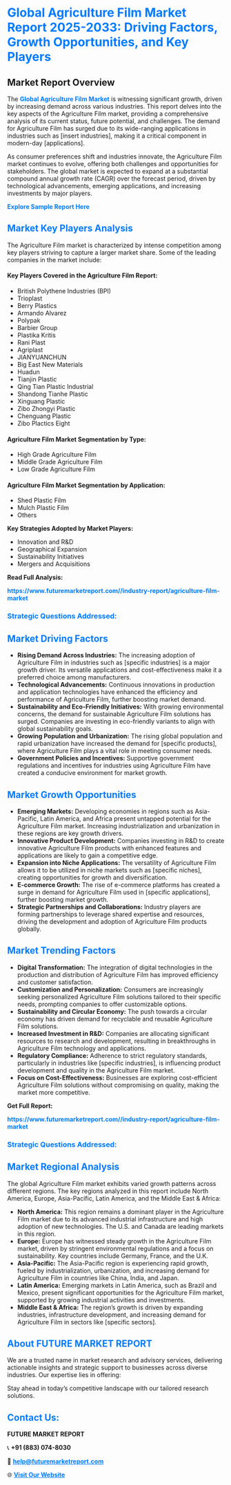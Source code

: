 <h1 style="color: #007BFF;">Global Agriculture Film Market Report 2025-2033: Driving Factors, Growth Opportunities, and Key Players</h1>

<section id="overview">
<h2>Market Report Overview</h2>
<p>The <a href="https://www.futuremarketreport.com//industry-report/agriculture-film-market" style="color: #007BFF; text-decoration: none;"><strong>Global Agriculture Film Market</strong></a> is witnessing significant growth, driven by increasing demand across various industries. This report delves into the key aspects of the Agriculture Film market, providing a comprehensive analysis of its current status, future potential, and challenges. The demand for Agriculture Film has surged due to its wide-ranging applications in industries such as [insert industries], making it a critical component in modern-day [applications].</p>
<p>As consumer preferences shift and industries innovate, the Agriculture Film market continues to evolve, offering both challenges and opportunities for stakeholders. The global market is expected to expand at a substantial compound annual growth rate (CAGR) over the forecast period, driven by technological advancements, emerging applications, and increasing investments by major players.</p>
</section>

<section id="overview">
<p><a href="https://www.futuremarketreport.com//request-sample/reportId=87675" style="color: #007BFF; text-decoration: none;"><strong>Explore Sample Report Here</strong></a></p>
</section>

<section id="key-players">
<h2 style="color: #007BFF;">Market Key Players Analysis</h2>
<p>The Agriculture Film market is characterized by intense competition among key players striving to capture a larger market share. Some of the leading companies in the market include:</p>
<h4>Key Players Covered in the Agriculture Film Report:</h4>
<ul><li>British Polythene Industries (BPI)</li><li>Trioplast</li><li>Berry Plastics</li><li>Armando Alvarez</li><li>Polypak</li><li>Barbier Group</li><li>Plastika Kritis</li><li>Rani Plast</li><li>Agriplast</li><li>JIANYUANCHUN</li><li>Big East New Materials</li><li>Huadun</li><li>Tianjin Plastic</li><li>Qing Tian Plastic Industrial</li><li>Shandong Tianhe Plastic</li><li>Xinguang Plastic</li><li>Zibo Zhongyi Plastic</li><li>Chenguang Plastic</li><li>Zibo Plactics Eight</li></ul>
<h4>Agriculture Film Market Segmentation by Type:</h4>
<ul><li>High Grade Agriculture Film</li><li>Middle Grade Agriculture Film</li><li>Low Grade Agriculture Film</li></ul>

<h4>Agriculture Film Market Segmentation by Application:</h4>
<ul><li>Shed Plastic Film</li><li>Mulch Plastic Film</li><li>Others</li></ul>
<p><strong>Key Strategies Adopted by Market Players:</strong></p>
<ul>
<li>Innovation and R&D</li>
<li>Geographical Expansion</li>
<li>Sustainability Initiatives</li>
<li>Mergers and Acquisitions</li>
</ul>
</section>

<section>
<p><strong>Read Full Analysis: </strong></p><a href="https://www.futuremarketreport.com//industry-report/agriculture-film-market" style="color: #007BFF; text-decoration: none;"><strong>https://www.futuremarketreport.com//industry-report/agriculture-film-market</strong></a>
<h3 style="color: #007BFF;">Strategic Questions Addressed:</h3>
</section>

<section id="driving-factors">
<h2 style="color: #007BFF;">Market Driving Factors</h2>
<ul>
<li><strong>Rising Demand Across Industries:</strong> The increasing adoption of Agriculture Film in industries such as [specific industries] is a major growth driver. Its versatile applications and cost-effectiveness make it a preferred choice among manufacturers.</li>
<li><strong>Technological Advancements:</strong> Continuous innovations in production and application technologies have enhanced the efficiency and performance of Agriculture Film, further boosting market demand.</li>
<li><strong>Sustainability and Eco-Friendly Initiatives:</strong> With growing environmental concerns, the demand for sustainable Agriculture Film solutions has surged. Companies are investing in eco-friendly variants to align with global sustainability goals.</li>
<li><strong>Growing Population and Urbanization:</strong> The rising global population and rapid urbanization have increased the demand for [specific products], where Agriculture Film plays a vital role in meeting consumer needs.</li>
<li><strong>Government Policies and Incentives:</strong> Supportive government regulations and incentives for industries using Agriculture Film have created a conducive environment for market growth.</li>
</ul>
</section>

<section id="growth-opportunities">
<h2 style="color: #007BFF;">Market Growth Opportunities</h2>
<ul>
<li><strong>Emerging Markets:</strong> Developing economies in regions such as Asia-Pacific, Latin America, and Africa present untapped potential for the Agriculture Film market. Increasing industrialization and urbanization in these regions are key growth drivers.</li>
<li><strong>Innovative Product Development:</strong> Companies investing in R&D to create innovative Agriculture Film products with enhanced features and applications are likely to gain a competitive edge.</li>
<li><strong>Expansion into Niche Applications:</strong> The versatility of Agriculture Film allows it to be utilized in niche markets such as [specific niches], creating opportunities for growth and diversification.</li>
<li><strong>E-commerce Growth:</strong> The rise of e-commerce platforms has created a surge in demand for Agriculture Film used in [specific applications], further boosting market growth.</li>
<li><strong>Strategic Partnerships and Collaborations:</strong> Industry players are forming partnerships to leverage shared expertise and resources, driving the development and adoption of Agriculture Film products globally.</li>
</ul>
</section>

<section id="trending-factors">
<h2 style="color: #007BFF;">Market Trending Factors</h2>
<ul>
<li><strong>Digital Transformation:</strong> The integration of digital technologies in the production and distribution of Agriculture Film has improved efficiency and customer satisfaction.</li>
<li><strong>Customization and Personalization:</strong> Consumers are increasingly seeking personalized Agriculture Film solutions tailored to their specific needs, prompting companies to offer customizable options.</li>
<li><strong>Sustainability and Circular Economy:</strong> The push towards a circular economy has driven demand for recyclable and reusable Agriculture Film solutions.</li>
<li><strong>Increased Investment in R&D:</strong> Companies are allocating significant resources to research and development, resulting in breakthroughs in Agriculture Film technology and applications.</li>
<li><strong>Regulatory Compliance:</strong> Adherence to strict regulatory standards, particularly in industries like [specific industries], is influencing product development and quality in the Agriculture Film market.</li>
<li><strong>Focus on Cost-Effectiveness:</strong> Businesses are exploring cost-efficient Agriculture Film solutions without compromising on quality, making the market more competitive.</li>
</ul>
</section>

<section>
<p><strong>Get Full Report: </strong></p><a href="https://www.futuremarketreport.com//industry-report/agriculture-film-market" style="color: #007BFF; text-decoration: none;"><strong>https://www.futuremarketreport.com//industry-report/agriculture-film-market</strong></a>
<h3 style="color: #007BFF;">Strategic Questions Addressed:</h3>
</section>


<section id="regional-analysis">
<h2 style="color: #007BFF;">Market Regional Analysis</h2>
<p>The global Agriculture Film market exhibits varied growth patterns across different regions. The key regions analyzed in this report include North America, Europe, Asia-Pacific, Latin America, and the Middle East & Africa:</p>
<ul>
<li><strong>North America:</strong> This region remains a dominant player in the Agriculture Film market due to its advanced industrial infrastructure and high adoption of new technologies. The U.S. and Canada are leading markets in this region.</li>
<li><strong>Europe:</strong> Europe has witnessed steady growth in the Agriculture Film market, driven by stringent environmental regulations and a focus on sustainability. Key countries include Germany, France, and the U.K.</li>
<li><strong>Asia-Pacific:</strong> The Asia-Pacific region is experiencing rapid growth, fueled by industrialization, urbanization, and increasing demand for Agriculture Film in countries like China, India, and Japan.</li>
<li><strong>Latin America:</strong> Emerging markets in Latin America, such as Brazil and Mexico, present significant opportunities for the Agriculture Film market, supported by growing industrial activities and investments.</li>
<li><strong>Middle East & Africa:</strong> The region’s growth is driven by expanding industries, infrastructure development, and increasing demand for Agriculture Film in sectors like [specific sectors].</li>
</ul>
</section>

<footer>
<h2 style="color: #007BFF;">About FUTURE MARKET REPORT</h2>
<p>We are a trusted name in market research and advisory services, delivering actionable insights and strategic support to businesses across diverse industries. Our expertise lies in offering:</p>

<p>Stay ahead in today’s competitive landscape with our tailored research solutions.</p>

<h2 style="color: #007BFF;">Contact Us:</h2>
<p><strong>FUTURE MARKET REPORT</strong></p>
<p>📞 <strong>+91 (883) 074-8030</strong></p>
<p>📧 <strong><a href="mailto:help@futuremarketreport.com" style="color: #007BFF;">help@futuremarketreport.com</a></strong></p>
<p>🌐 <strong><a href="https://www.futuremarketreport.com/" style="color: #007BFF;">Visit Our Website</a></strong></p>
</footer>